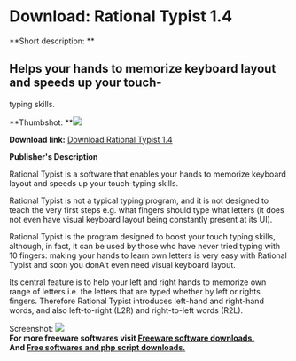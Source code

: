 # Download: Rational Typist 1.4

**Short description: **

## Helps your hands to memorize keyboard layout and speeds up your touch-
typing skills.

  
**Thumbshot: **![](http://www.freewarefiles.com/screenshot/rationaltypist11_md.jpg)   
  
**Download link:** [Download Rational Typist 1.4](http://freesoftwares.boysofts.com/Rational-Typist_program_29274.html)  
  

**Publisher's Description**  
  

Rational Typist is a software that enables your hands to memorize keyboard
layout and speeds up your touch-typing skills.

Rational Typist is not a typical typing program, and it is not designed to
teach the very first steps e.g. what fingers should type what letters (it does
not even have visual keyboard layout being constantly present at its UI).

Rational Typist is the program designed to boost your touch typing skills,
although, in fact, it can be used by those who have never tried typing with 10
fingers: making your hands to learn own letters is very easy with Rational
Typist and soon you donA't even need visual keyboard layout.

Its central feature is to help your left and right hands to memorize own range
of letters i.e. the letters that are typed whether by left or rights fingers.
Therefore Rational Typist introduces left-hand and right-hand words, and also
left-to-right (L2R) and right-to-left words (R2L).

  
  
Screenshot: ![](http://www.freewarefiles.com/screenshot/rationaltypist11.jpg)  
**For more freeware softwares visit [Freeware software downloads.](http://freesoftwares.boysofts.com/)**   
**And [Free softwares and php script downloads.](http://www.boysofts.com/)**

